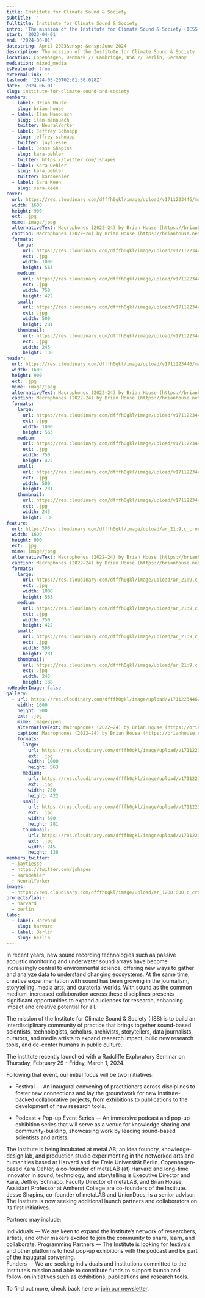 ```yaml
---
title: Institute for Climate Sound & Society
subtitle: ''
fulltitle: Institute for Climate Sound & Society
intro: 'The mission of the Institute for Climate Sound & Society (ICSS) is to build an interdisciplinary community of practice that brings together sound-based scientists, technologists, scholars, archivists, storytellers, data journalists, curators, and media artists to expand research impact, build new research tools, and de-center humans in public culture.  '
start: '2023-04-01'
end: '2024-06-01'
datestring: April 2023&ensp;–&ensp;June 2024
description: The mission of the Institute for Climate Sound & Society (ICSS) is to build an interdisciplinary community of practice that brings together sound-based…
location: Copenhagen, Denmark // Cambridge, USA // Berlin, Germany
mediation: mixed_media
isFeatured: true
externalLink: ''
lastmod: '2024-05-20T02:01:50.028Z'
date: '2024-06-01'
slug: institute-for-climate-sound-and-society
members:
  - label: Brian House
    slug: brian-house
  - label: Ilan Manouach
    slug: ilan-manouach
    twitter: NeuralYorker
  - label: Jeffrey Schnapp
    slug: jeffrey-schnapp
    twitter: jaytiesse
  - label: Jesse Shapins
    slug: kara-oehler
    twitter: https://twitter.com/jshapes
  - label: Kara Oehler
    slug: kara_oehler
    twitter: karaoehler
  - label: Sara Keen
    slug: sara-keen
cover:
  url: https://res.cloudinary.com/dfffh0gkl/image/upload/v1711223446/macrophones_2x_8d8d29b0a5.jpg
  width: 1600
  height: 900
  ext: .jpg
  mime: image/jpeg
  alternativeText: Macrophones (2022–24) by Brian House (https://brianhouse.net)
  caption: Macrophones (2022–24) by Brian House (https://brianhouse.net)
  formats:
    large:
      url: https://res.cloudinary.com/dfffh0gkl/image/upload/v1711223447/large_macrophones_2x_8d8d29b0a5.jpg
      ext: .jpg
      width: 1000
      height: 563
    medium:
      url: https://res.cloudinary.com/dfffh0gkl/image/upload/v1711223448/medium_macrophones_2x_8d8d29b0a5.jpg
      ext: .jpg
      width: 750
      height: 422
    small:
      url: https://res.cloudinary.com/dfffh0gkl/image/upload/v1711223448/small_macrophones_2x_8d8d29b0a5.jpg
      ext: .jpg
      width: 500
      height: 281
    thumbnail:
      url: https://res.cloudinary.com/dfffh0gkl/image/upload/v1711223447/thumbnail_macrophones_2x_8d8d29b0a5.jpg
      ext: .jpg
      width: 245
      height: 138
header:
  url: https://res.cloudinary.com/dfffh0gkl/image/upload/v1711223446/macrophones_2x_8d8d29b0a5.jpg
  width: 1600
  height: 900
  ext: .jpg
  mime: image/jpeg
  alternativeText: Macrophones (2022–24) by Brian House (https://brianhouse.net)
  caption: Macrophones (2022–24) by Brian House (https://brianhouse.net)
  formats:
    large:
      url: https://res.cloudinary.com/dfffh0gkl/image/upload/v1711223447/large_macrophones_2x_8d8d29b0a5.jpg
      ext: .jpg
      width: 1000
      height: 563
    medium:
      url: https://res.cloudinary.com/dfffh0gkl/image/upload/v1711223448/medium_macrophones_2x_8d8d29b0a5.jpg
      ext: .jpg
      width: 750
      height: 422
    small:
      url: https://res.cloudinary.com/dfffh0gkl/image/upload/v1711223448/small_macrophones_2x_8d8d29b0a5.jpg
      ext: .jpg
      width: 500
      height: 281
    thumbnail:
      url: https://res.cloudinary.com/dfffh0gkl/image/upload/v1711223447/thumbnail_macrophones_2x_8d8d29b0a5.jpg
      ext: .jpg
      width: 245
      height: 138
feature:
  url: https://res.cloudinary.com/dfffh0gkl/image/upload/ar_21:9,c_crop/v1711223446/macrophones_2x_8d8d29b0a5.jpg
  width: 1600
  height: 900
  ext: .jpg
  mime: image/jpeg
  alternativeText: Macrophones (2022–24) by Brian House (https://brianhouse.net)
  caption: Macrophones (2022–24) by Brian House (https://brianhouse.net)
  formats:
    large:
      url: https://res.cloudinary.com/dfffh0gkl/image/upload/ar_21:9,c_crop/v1711223447/large_macrophones_2x_8d8d29b0a5.jpg
      ext: .jpg
      width: 1000
      height: 563
    medium:
      url: https://res.cloudinary.com/dfffh0gkl/image/upload/ar_21:9,c_crop/v1711223448/medium_macrophones_2x_8d8d29b0a5.jpg
      ext: .jpg
      width: 750
      height: 422
    small:
      url: https://res.cloudinary.com/dfffh0gkl/image/upload/ar_21:9,c_crop/v1711223448/small_macrophones_2x_8d8d29b0a5.jpg
      ext: .jpg
      width: 500
      height: 281
    thumbnail:
      url: https://res.cloudinary.com/dfffh0gkl/image/upload/ar_21:9,c_crop/v1711223447/thumbnail_macrophones_2x_8d8d29b0a5.jpg
      ext: .jpg
      width: 245
      height: 138
noHeaderImage: false
gallery:
  - url: https://res.cloudinary.com/dfffh0gkl/image/upload/v1711223446/macrophones_2x_8d8d29b0a5.jpg
    width: 1600
    height: 900
    ext: .jpg
    mime: image/jpeg
    alternativeText: Macrophones (2022–24) by Brian House (https://brianhouse.net)
    caption: Macrophones (2022–24) by Brian House (https://brianhouse.net)
    formats:
      large:
        url: https://res.cloudinary.com/dfffh0gkl/image/upload/v1711223447/large_macrophones_2x_8d8d29b0a5.jpg
        ext: .jpg
        width: 1000
        height: 563
      medium:
        url: https://res.cloudinary.com/dfffh0gkl/image/upload/v1711223448/medium_macrophones_2x_8d8d29b0a5.jpg
        ext: .jpg
        width: 750
        height: 422
      small:
        url: https://res.cloudinary.com/dfffh0gkl/image/upload/v1711223448/small_macrophones_2x_8d8d29b0a5.jpg
        ext: .jpg
        width: 500
        height: 281
      thumbnail:
        url: https://res.cloudinary.com/dfffh0gkl/image/upload/v1711223447/thumbnail_macrophones_2x_8d8d29b0a5.jpg
        ext: .jpg
        width: 245
        height: 138
members_twitter:
  - jaytiesse
  - https://twitter.com/jshapes
  - karaoehler
  - NeuralYorker
images:
  - https://res.cloudinary.com/dfffh0gkl/image/upload/ar_1200:600,c_crop/c_limit,h_1200,w_600/v1711223446/macrophones_2x_8d8d29b0a5.jpg
projects/labs:
  - harvard
  - berlin
labs:
  - label: Harvard
    slug: harvard
  - label: Berlin
    slug: berlin
---
```

In recent years, new sound recording technologies such as passive acoustic monitoring and underwater sound arrays have become increasingly central to environmental science, offering new ways to gather and analyze data to understand changing ecosystems. At the same time, creative experimentation with sound has been growing in the journalism, storytelling, media arts, and curatorial worlds. With sound as the common medium, increased collaboration across these disciplines presents significant opportunities to expand audiences for research, enhancing impact and creative potential for all. 

The mission of the Institute for Climate Sound & Society (IISS) is to build an interdisciplinary community of practice that brings together sound-based scientists, technologists, scholars, archivists, storytellers, data journalists, curators, and media artists to expand research impact, build new research tools, and de-center humans in public culture. 

The institute recently launched with a Radcliffe Exploratory Seminar on Thursday, February 29 - Friday, March 1, 2024. 

Following that event, our initial focus will be two initiatives: 

- Festival — An inaugural convening of practitioners across disciplines to foster new connections and lay the groundwork for new Institute-backed collaborative projects, from exhibitions to publications to the development of new research tools. 

- Podcast + Pop-up Event Series  — An immersive podcast and pop-up exhibition series that will serve as a venue for knowledge sharing and community-building, showcasing work by leading sound-based scientists and artists. 

The Institute is being incubated at metaLAB, an idea foundry, knowledge-design lab, and production studio experimenting in the networked arts and humanities based at Harvard and the Freie Universität Berlin. Copenhagen-based Kara Oehler, a co-founder of metaLAB (at) Harvard and long-time innovator in sound, technology, and storytelling is Executive Director and Kara, Jeffrey Schnapp, Faculty Director of metaLAB, and Brian House, Assistant Professor at Amherst College are co-founders of the Institute. Jesse Shapins, co-founder of metaLAB and UnionDocs, is a senior advisor. The Institute is now seeking additional launch partners and collaborators on its first initiatives. 

Partners may include:

Individuals — We are keen to expand the Institute’s network of researchers, artists, and other makers excited to join the community to share, learn, and collaborate. 
Programming Partners — The Institute is looking for festivals and other platforms to host pop-up exhibitions with the podcast and be part of the inaugural convening.    
Funders — We are seeking individuals and institutions committed to the Institute’s mission and able to contribute funds to support launch and follow-on initiatives such as exhibitions, publications and research tools. 

To find out more, check back here or [join our newsletter](https://docs.google.com/forms/d/1vG_gs0QgMDdvZbE4y7ucSvd5ciictxn3omncXAkX3GI/edit).
